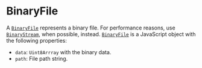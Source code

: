 # BinaryFile

A [`BinaryFile`] represents a binary file. For performance reasons, use [`BinaryStream`](./BinaryStream), when possible, instead. [`BinaryFile`] is a JavaScript object with the following properties:

- `data`: `Uint8Arrray` with the binary data.
- `path`: File path string.

[`BinaryFile`]: ../../model/BinaryFile.md